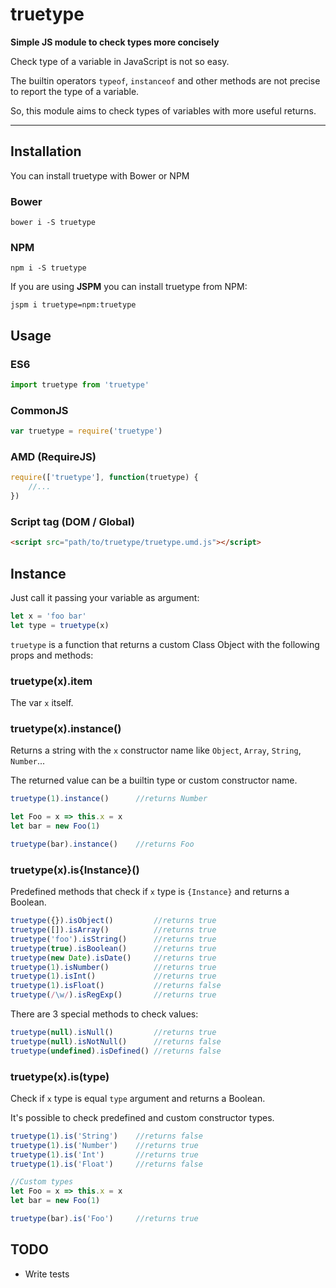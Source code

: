 # truetype

**Simple JS module to check types more concisely**

Check type of a variable in JavaScript is not so easy.

The builtin operators `typeof`, `instanceof` and other methods are not precise to report the type of a variable.

So, this module aims to check types of variables with more useful returns.

***

## Installation

You can install truetype with Bower or NPM

### Bower

`bower i -S truetype`

### NPM

`npm i -S truetype`

If you are using **JSPM** you can install truetype from NPM:

`jspm i truetype=npm:truetype`

## Usage

### ES6
```javascript
import truetype from 'truetype'
```

### CommonJS
```javascript
var truetype = require('truetype')
```

### AMD (RequireJS)
```javascript
require(['truetype'], function(truetype) {
	//...
})
```

### Script tag (DOM / Global)
```html
<script src="path/to/truetype/truetype.umd.js"></script>
```

## Instance

Just call it passing your variable as argument:

```javascript
let x = 'foo bar'
let type = truetype(x)
```

`truetype` is a function that returns a custom Class Object with the following props and methods:

### truetype(x).item

The var `x` itself.

### truetype(x).instance()

Returns a string with the `x` constructor name like `Object`, `Array`, `String`, `Number`...

The returned value can be a builtin type or custom constructor name.

```javascript
truetype(1).instance() 		//returns Number

let Foo = x => this.x = x
let bar = new Foo(1)

truetype(bar).instance()	//returns Foo
```

### truetype(x).is{Instance}()

Predefined methods that check if `x` type is `{Instance}` and returns a Boolean.

```javascript
truetype({}).isObject() 		//returns true
truetype([]).isArray() 			//returns true
truetype('foo').isString() 		//returns true
truetype(true).isBoolean() 		//returns true
truetype(new Date).isDate() 	//returns true
truetype(1).isNumber() 			//returns true
truetype(1).isInt() 			//returns true
truetype(1).isFloat() 			//returns false
truetype(/\w/).isRegExp() 		//returns true
```

There are 3 special methods to check values:

```javascript
truetype(null).isNull()			//returns true
truetype(null).isNotNull()		//returns false
truetype(undefined).isDefined()	//returns false
```

### truetype(x).is(type)

Check if `x` type is equal `type` argument and returns a Boolean.

It's possible to check predefined and custom constructor types.

```javascript
truetype(1).is('String')	//returns false
truetype(1).is('Number')	//returns true
truetype(1).is('Int')		//returns true
truetype(1).is('Float')		//returns false

//Custom types
let Foo = x => this.x = x
let bar = new Foo(1)

truetype(bar).is('Foo')		//returns true
```

## TODO

 - Write tests
